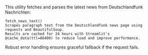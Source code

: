 This utility fetches and parses the latest news from Deutschlandfunk Nachrichten:

    fetch_news_text()
    Scrapes paragraph text from the Deutschlandfunk news page using requests and BeautifulSoup.
    Results are cached for 24 hours with Streamlit's @cache_data(ttl=86400) to reduce load and improve performance.

Robust error handling ensures graceful fallback if the request fails.
